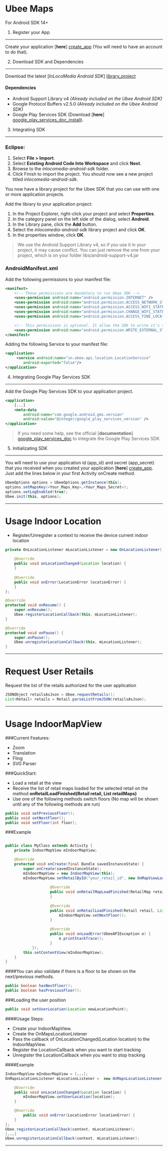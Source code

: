 Ubee Maps
========
For Android SDK 14+

1. Register your App
---
Create your application [**here**] [create_app] (You will need to have an account to do that).

2. Download SDK and Dependencies
---
Download the latest [*InLocoMedia Android SDK*] [library_project]

#### Dependencies 
- Android Support Library v4 *(Already included on the Ubee Android SDK)*
- Google Protocol Buffers v2.5.0 *(Already included on the Ubee Android SDK)*
- Google Play Services SDK (Download [**here**] [google_play_services_doc_install]).

3. Integrating SDK
---
### Eclipse:
1. Select **File > Import**.
2. Select **Existing Android Code Into Workspace** and click **Next**.
3. Browse to the *inlocomedia-android-sdk* folder.
4. Click Finish to import the project. You should now see a new project titled *inlocomedia-android-sdk*.

You now have a library project for the Ubee SDK that you can use with one or more application projects.

Add the library to your application project:

1. In the Project Explorer, right-click your project and select **Properties**.
2. In the category panel on the left side of the dialog, select **Android**.
3. In the Library pane, click the **Add** button.
4. Select the *inlocomedia-android-sdk* library project and click **OK**.
5. In the properties window, click **OK**.

> We use the Android Support Library v4, so if you use it in your project, it may cause conflict. You can just remove the one from your project, which is on your folder libs/android-support-v4.jar

### AndroidManifest.xml
Add the following permissions to your manifest file:
```xml
<manifest>
    <!-- These permissions are mandatory to run Ubee SDK -->
    <uses-permission android:name="android.permission.INTERNET" />
    <uses-permission android:name="android.permission.ACCESS_NETWORK_STATE" />
    <uses-permission android:name="android.permission.ACCESS_WIFI_STATE" />
    <uses-permission android:name="android.permission.CHANGE_WIFI_STATE" />
    <uses-permission android:name="android.permission.ACCESS_FINE_LOCATION" />

    <!-- This permissions is optional. It allow the SDK to write it's temporary data on the external storage instead of the application internal memory. -->
    <uses-permission android:name="android.permission.WRITE_EXTERNAL_STORAGE" />
</manifest>
```
Adding the following Service to your manifest file:
```xml
<application> 
     <service android:name="in.ubee.api.location.LocationService" 
        android:exported="false"/>
</application>
```

4. Integrating Google Play Services SDK
---
Add the Google Play Services SDK to your application project.

```xml
<application> 
    [...]
    <meta-data
        android:name="com.google.android.gms.version"
        android:value="@integer/google_play_services_version" />
</application>
```

> If you need some help, see the official [**documentation**] [google_play_services_doc] to integrate the Google Play Services SDK.

5. Initializating SDK
---

You will need to use your application id (app_id) and secret (app_secret) that you received when you created your application [**here**] [create_app].
Just add the lines below in your first Activity onCreate method.
```java
UbeeOptions options = UbeeOptions.getInstance(this);
options.setMapsKey(<Your_Maps_Key>,<Your_Maps_Secret>);
options.setLogEnabled(true);
Ubee.init(this, options);
```
----------------------
Usage Indoor Location
===
- Register/Unregister a context to receive the device current indoor location

```java
private OnLocationListener mLocationListener = new OnLocationListener() {
    
	@Override
	public void onLocationChanged(Location location) {
	}
	
	@Override
	public void onError(LocationError locationError) {
	}
};

@Override
protected void onResume() {
    super.onResume();
    Ubee.registerLocationCallback(this, mLocationListener);
}

@Override
protected void onPause() {
    super.onPause();
    Ubee.unregisterLocationCallback(this, mLocationListener);
}
```

------------------
Request User Retails
==
Request the list of the retails authorized for the user application 
```java
JSONObject retailsAsJson = Ubee.requestRetails();
List<Retail> retails = Retail.parseListFromJSON(retailsAsJson);
```

------------------
Usage IndoorMapView
==

###Current Features: 
- Zoom
- Translation
- Fling
- SVG Parser

###QuickStart:
- Load a retail at the view
- Receive the list of retail maps loaded for the selected retail on the method **onRetailLoadFinished(Retail retail, List<RetailMap> retailMaps)**
- Use one of the following methods switch floors (No map will be shown until any of the following methods are run)

```java
public void setPreviousFloor();
public void setNextFloor();
public void setFloor(int floor);
```

###Example

```java

public class MyClass extends Activity {
    private IndoorMapView mIndoorMapView;

    @Override
    protected void onCreate(final Bundle savedInstanceState) {
        super.onCreate(savedInstanceState);
        mIndoorMapView = new IndoorMapView(this);
        mIndoorMapView.setRetailById("your_retail_id", new OnMapViewLoadListener() {
        
            		@Override
		    		public void onRetailMapLoadFinished(RetailMap retailMap) {
                    }
				
			    	@Override
			    	public void onRetailLoadFinished(Retail retail, List<RetailMap> retailMaps) {
                        mIndoorMapView.setNextFloor();
			    	}
				
			    	@Override
			    	public void onLoadError(UbeeAPIException e) {
			    		e.printStackTrace();
			    	}
	        });
        this.setContentView(mIndoorMapView);
	}
}
```
####You can also validate if there is a floor to be shown on the next/previous methods.
```java
public boolean hasNextFloor();
public boolean hasPreviousFloor();
```
###Loading the user position
```java 
public void setUserLocation(Location newLocationPoint);
```

####Usage
Steps:
- Create your IndoorMapView.
- Create the OnMapsLocationListener
- Pass the callback of OnLocationChanged(Location location) to the IndoorMapView.
- Register the LocationCallback when you want to start tracking
- Unregister the LocationCallback when you want to stop tracking

####Example
```java
IndoorMapView mIndoorMapView = [...];
OnMapsLocationListener mLocationListener =  new OnMapsLocationListener() {

    @Override
    public void onLocationChanged(Location location) {
	    mIndoorMapView.setUserLocation(location);
    }

	@Override
		public void onError(LocationError locationError) {
	}
};
Ubee.registerLocationCallback(context, mLocationListener);
[...]
Ubee.unregisterLocationCallback(context, mLocationListener);

```
---

  [android_support_library]: http://developer.android.com/tools/support-library/setup.html
  [v4_download_link]: https://s3.amazonaws.com/mobile-api/android-support-v4.jar
  [library_project]: https://github.com/in-loco-media/inlocomedia-android-sdk/archive/master.zip
  [maps_demo_project]: https://github.com/ubee/ubee-maps-example
  [create_app]: http://maps.ubee.in/oauth/applications/new
  [javadocs]: http://ubee.github.io/ubee-maps-example
  [google_play_services_doc_install]: http://developer.android.com/google/play-services/setup.html#Install
  [google_play_services_doc]: http://developer.android.com/google/play-services/setup.html

